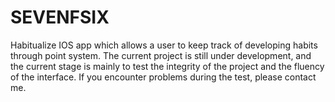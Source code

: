 # SEVENFSIX
Habitualize IOS app which allows a user to keep track of developing habits through point system. The current project is still under development, and the current stage is mainly to test the integrity of the project and the fluency of the interface. If you encounter problems during the test, please contact me.
